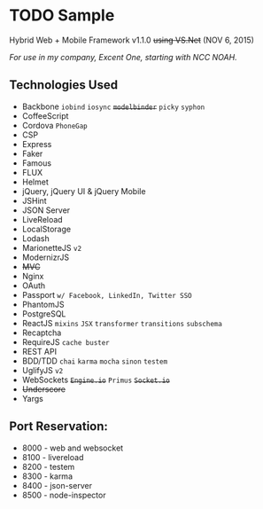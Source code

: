 # TODO Sample

Hybrid Web + Mobile Framework v1.1.0 ~~using VS.Net~~ (NOV 6, 2015)

_For use in my company, Excent One, starting with NCC NOAH._

## Technologies Used

- Backbone `iobind` `iosync` ~~`modelbinder`~~ `picky` `syphon`
- CoffeeScript
- Cordova `PhoneGap`
- CSP
- Express
- Faker
- Famous
- FLUX
- Helmet
- jQuery, jQuery UI & jQuery Mobile
- JSHint
- JSON Server
- LiveReload
- LocalStorage
- Lodash
- MarionetteJS `v2`
- ModernizrJS
- ~~MVC~~
- Nginx
- OAuth
- Passport `w/ Facebook, LinkedIn, Twitter SSO`
- PhantomJS
- PostgreSQL
- ReactJS `mixins` `JSX` `transformer` `transitions` `subschema`
- Recaptcha
- RequireJS `cache buster`
- REST API
- BDD/TDD `chai` `karma` `mocha` `sinon` `testem`
- UglifyJS `v2`
- WebSockets ~~`Engine.io`~~ `Primus` ~~`Socket.io`~~
- ~~Underscore~~
- Yargs

## Port Reservation:

- 8000 - web and websocket
- 8100 - livereload
- 8200 - testem
- 8300 - karma
- 8400 - json-server
- 8500 - node-inspector
